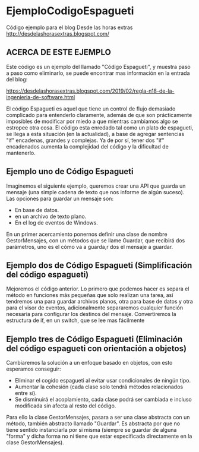 # EjemploCodigoEspagueti

Código ejemplo para el blog Desde las horas extras http://desdelashorasextras.blogspot.com/

## ACERCA DE ESTE EJEMPLO

Este código es un ejemplo del llamado "Código Espagueti", y muestra paso a paso como eliminarlo, se puede encontrar mas información en la entrada del blog:

https://desdelashorasextras.blogspot.com/2019/02/regla-n18-de-la-ingenieria-de-software.html


El código Espagueti es aquel que tiene un control de flujo demasiado complicado para entenderlo claramente, además de que son prácticamente imposibles de modificar por miedo a que mientras cambiamos algo se estropee otra cosa. El código esta enredado tal como un plato de espagueti, se llega a esta situación (en la actualidad), a base de agregar sentencias "if" encadenas, grandes y complejas. Ya de por sí, tener dos "if" encadenados aumenta la complejidad del código y la dificultad de mantenerlo.

## Ejemplo uno de Código Espagueti

Imaginemos el siguiente ejemplo, queremos crear una API que guarda un mensaje (una simple cadena de texto que nos informe de algún suceso). Las opciones para guardar un mensaje son:

*	En base de datos.
*	en un archivo de texto plano.
*	En el log de eventos de Windows.

En un primer acercamiento ponernos definir una clase de nombre GestorMensajes, con un métodos que se llame Guardar, que recibirá dos parámetros, uno  es el cómo va a guarda,r dos el mensaje a guardar.


## Ejemplo dos de Código Espagueti (Simplificación del código espagueti)

Mejoremos el código anterior. Lo primero que podemos hacer es separa el método en funciones más pequeñas que solo realizan una tarea, así tendremos una para guardar archivos planos, otra para base de datos y otra para el visor de eventos, adicionalmente separaremos cualquier función necesaria para configurar los destinos del mensaje.
Convertiremos la estructura de if, en un switch, que se lee mas fácilmente


## Ejemplo tres de Código Espagueti (Eliminación del código espagueti con orientación a objetos)

Cambiaremos la solución a un enfoque basado en objetos, con esto esperamos conseguir:

*	Eliminar el cogido espagueti al evitar usar condicionales de ningún tipo.
*	Aumentar la cohesión (cada clase solo tendrá métodos relacionados entre sí).
*	Se disminuirá el acoplamiento, cada clase podrá ser cambiada e incluso modificada sin afecta al resto del código.

Para ello la clase GestorMensajes, pasara a ser una clase abstracta con un método, también abstracto llamado "Guardar". Es abstracta por que no tiene sentido instanciarla por si misma (siempre se guardar de alguna "forma" y dicha forma no ni tiene que estar especificada directamente en la clase GestorMensajes).

